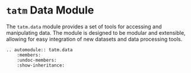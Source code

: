 # `tatm` Data Module

The `tatm.data` module provides a set of tools for accessing and manipulating data. The module is designed to be modular and extensible, allowing for easy integration of new datasets and data processing tools.

```{eval-rst}
.. automodule:: tatm.data
    :members:
    :undoc-members:
    :show-inheritance:
```
